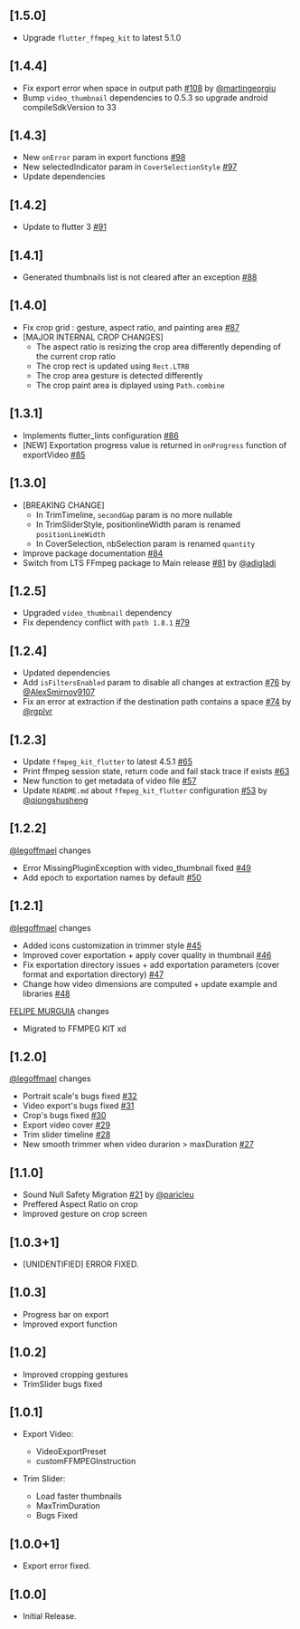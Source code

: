 ## [1.5.0]

- Upgrade `flutter_ffmpeg_kit` to latest 5.1.0

## [1.4.4]

- Fix export error when space in output path [#108](https://github.com/seel-channel/video_editor/pull/108) by [@martingeorgiu](https://github.com/martingeorgiu)
- Bump `video_thumbnail` dependencies to 0.5.3 so upgrade android compileSdkVersion to 33

## [1.4.3]

- New `onError` param in export functions [#98](https://github.com/seel-channel/video_editor/pull/98)
- New selectedIndicator param in `CoverSelectionStyle` [#97](https://github.com/seel-channel/video_editor/pull/97)
- Update dependencies

## [1.4.2]

- Update to flutter 3 [#91](https://github.com/seel-channel/video_editor/pull/91)

## [1.4.1]

- Generated thumbnails list is not cleared after an exception [#88](https://github.com/seel-channel/video_editor/pull/88)

## [1.4.0]

- Fix crop grid : gesture, aspect ratio, and painting area [#87](https://github.com/seel-channel/video_editor/pull/87)
- [MAJOR INTERNAL CROP CHANGES]
  - The aspect ratio is resizing the crop area differently depending of the current crop ratio
  - The crop rect is updated using `Rect.LTRB`
  - The crop area gesture is detected differently
  - The crop paint area is diplayed using `Path.combine`

## [1.3.1]

- Implements flutter_lints configuration [#86](https://github.com/seel-channel/video_editor/issues/86)
- [NEW] Exportation progress value is returned in `onProgress` function of exportVideo [#85](https://github.com/seel-channel/video_editor/issues/85)

## [1.3.0]

- [BREAKING CHANGE]
    - In TrimTimeline, `secondGap` param is no more nullable
    - In TrimSliderStyle, positionlineWidth param is renamed `positionLineWidth`
    - In CoverSelection, nbSelection param is renamed `quantity`
- Improve package documentation [#84](https://github.com/seel-channel/video_editor/issues/84)
- Switch from LTS FFmpeg package to Main release [#81](https://github.com/seel-channel/video_editor/issues/81) by [@adigladi](https://github.com/adigladi)

## [1.2.5]

- Upgraded `video_thumbnail` dependency
- Fix dependency conflict with `path 1.8.1` [#79](https://github.com/seel-channel/video_editor/issues/79)

## [1.2.4]

- Updated dependencies
- Add `isFiltersEnabled` param to disable all changes at extraction [#76](https://github.com/seel-channel/video_editor/pull/76) by [@AlexSmirnov9107](https://github.com/AlexSmirnov9107)
- Fix an error at extraction if the destination path contains a space [#74](https://github.com/seel-channel/video_editor/pull/74) by [@rgplvr](https://github.com/rgplvr)

## [1.2.3]

- Update `ffmpeg_kit_flutter` to latest 4.5.1 [#65](https://github.com/seel-channel/video_editor/pull/65)
- Print ffmpeg session state, return code and fail stack trace if exists [#63](https://github.com/seel-channel/video_editor/pull/63)
- New function to get metadata of video file [#57](https://github.com/seel-channel/video_editor/pull/57)
- Update `README.md` about `ffmpeg_kit_flutter` configuration [#53](https://github.com/seel-channel/video_editor/pull/53) by [@qiongshusheng](https://github.com/qiongshusheng)

## [1.2.2]

[@legoffmael](https://github.com/LeGoffMael) changes

- Error MissingPluginException with video_thumbnail fixed [#49](https://github.com/seel-channel/video_editor/pull/49)
- Add epoch to exportation names by default [#50](https://github.com/seel-channel/video_editor/pull/50)

## [1.2.1]

[@legoffmael](https://github.com/LeGoffMael) changes

- Added icons customization in trimmer style [#45](https://github.com/seel-channel/video_editor/pull/45)
- Improved cover exportation + apply cover quality in thumbnail [#46](https://github.com/seel-channel/video_editor/pull/46)
- Fix exportation directory issues + add exportation parameters (cover format and exportation directory) [#47](https://github.com/seel-channel/video_editor/pull/47)
- Change how video dimensions are computed + update example and libraries [#48](https://github.com/seel-channel/video_editor/pull/48)

[FELIPE MURGUIA](https://github.com/seel-channel) changes

- Migrated to FFMPEG KIT xd

## [1.2.0]

[@legoffmael](https://github.com/LeGoffMael) changes

- Portrait scale's bugs fixed [#32](https://github.com/seel-channel/video_editor/pull/32)
- Video export's bugs fixed [#31](https://github.com/seel-channel/video_editor/pull/31)
- Crop's bugs fixed [#30](https://github.com/seel-channel/video_editor/pull/30)
- Export video cover [#29](https://github.com/seel-channel/video_editor/pull/29)
- Trim slider timeline [#28](https://github.com/seel-channel/video_editor/pull/28)
- New smooth trimmer when video durarion > maxDuration [#27](https://github.com/seel-channel/video_editor/pull/27)


## [1.1.0]

- Sound Null Safety Migration [#21](https://github.com/seel-channel/video_editor/pull/21) by [@paricleu](https://github.com/paricleu)
- Preffered Aspect Ratio on crop
- Improved gesture on crop screen

## [1.0.3+1]

- [UNIDENTIFIED] ERROR FIXED.

## [1.0.3]

- Progress bar on export
- Improved export function

## [1.0.2]

- Improved cropping gestures
- TrimSlider bugs fixed

## [1.0.1]

- Export Video:

  - VideoExportPreset
  - customFFMPEGInstruction

- Trim Slider:
  - Load faster thumbnails
  - MaxTrimDuration
  - Bugs Fixed

## [1.0.0+1]

- Export error fixed.

## [1.0.0]

- Initial Release.
